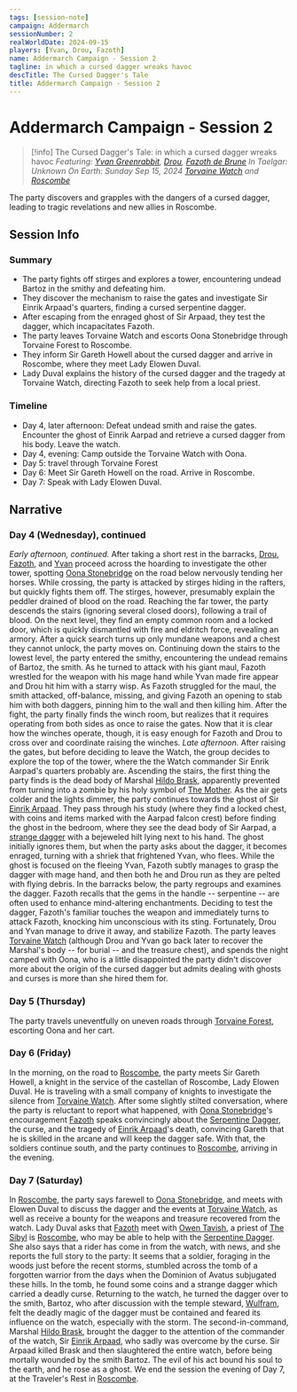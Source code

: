 ```yaml
---
tags: [session-note]
campaign: Addermarch
sessionNumber: 2
realWorldDate: 2024-09-15
players: [Yvan, Drou, Fazoth]
name: Addermarch Campaign - Session 2
tagline: in which a cursed dagger wreaks havoc
descTitle: The Cursed Dagger's Tale
title: Addermarch Campaign - Session 2
---
```

# Addermarch Campaign - Session 2

>[!info] The Cursed Dagger's Tale: in which a cursed dagger wreaks havoc
> *Featuring: [Yvan Greenrabbit](<../../people/pcs/addermarch/yvan-greenrabbit.md>), [Drou](<../../people/pcs/addermarch/drou.md>), [Fazoth de Brune](<../../people/pcs/addermarch/fazoth-de-brune.md>)*
> *In Taelgar: Unknown*
> *On Earth: Sunday Sep 15, 2024*
> *[Torvaine Watch](<../../gazetteer/greater-sembara/addermarch/torvaine-watch.md>) and [Roscombe](<../../gazetteer/greater-sembara/addermarch/roscombe.md>)*

The party discovers and grapples with the dangers of a cursed dagger, leading to tragic revelations and new allies in Roscombe.
## Session Info
### Summary
- The party fights off stirges and explores a tower, encountering undead Bartoz in the smithy and defeating him.
- They discover the mechanism to raise the gates and investigate Sir Einrik Arpaad's quarters, finding a cursed serpentine dagger.
- After escaping from the enraged ghost of Sir Arpaad, they test the dagger, which incapacitates Fazoth.
- The party leaves Torvaine Watch and escorts Oona Stonebridge through Torvaine Forest to Roscombe.
- They inform Sir Gareth Howell about the cursed dagger and arrive in Roscombe, where they meet Lady Elowen Duval.
- Lady Duval explains the history of the cursed dagger and the tragedy at Torvaine Watch, directing Fazoth to seek help from a local priest.

### Timeline
- Day 4, later afternoon: Defeat undead smith and raise the gates. Encounter the ghost of Einrik Aarpad and retrieve a cursed dagger from his body. Leave the watch.
- Day 4, evening: Camp outside the Torvaine Watch with Oona.
- Day 5: travel through Torvaine Forest
- Day 6: Meet Sir Gareth Howell on the road. Arrive in Roscombe.
- Day 7: Speak with Lady Elowen Duval. 

## Narrative
### Day 4 (Wednesday), continued 
*Early afternoon, continued.* After taking a short rest in the barracks, [Drou](<../../people/pcs/addermarch/drou.md>), [Fazoth](<../../people/pcs/addermarch/fazoth-de-brune.md>), and [Yvan](<../../people/pcs/addermarch/yvan-greenrabbit.md>) proceed across the hoarding to investigate the other tower, spotting [Oona Stonebridge](<../../people/halflings/oona-stonebridge.md>) on the road below nervously tending her horses. While crossing, the party is attacked by stirges hiding in the rafters, but quickly fights them off. The stirges, however, presumably explain the peddler drained of blood on the road. Reaching the far tower, the party descends the stairs (ignoring several closed doors), following a trail of blood. On the next level, they find an empty common room and a locked door, which is quickly dismantled with fire and eldritch force, revealing an armory. After a quick search turns up only mundane weapons and a chest they cannot unlock, the party moves on. 
Continuing down the stairs to the lowest level, the party entered the smithy, encountering the undead remains of Bartoz, the smith. As he turned to attack with his giant maul, Fazoth wrestled for the weapon with his mage hand while Yvan made fire appear and Drou hit him with a starry wisp. As Fazoth struggled for the maul, the smith attacked, off-balance, missing, and giving Fazoth an opening to stab him with both daggers, pinning him to the wall and then killing him. 
After the fight, the party finally finds the winch room, but realizes that it requires operating from both sides as once to raise the gates. Now that it is clear how the winches operate, though, it is easy enough for Fazoth and Drou to cross over and coordinate raising the winches. 
*Late afternoon.* After raising the gates, but before deciding to leave the Watch, the group decides to explore the top of the tower, where the the Watch commander Sir Enrik Aarpad's quarters probably are. Ascending the stairs, the first thing the party finds is the dead body of Marshal [Hildo Brask](<../../people/addermarians/hildo-brask.md>), apparently prevented from turning into a zombie by his holy symbol of [The Mother](<../../gods-and-religions/gods/incorporeal-gods/mos-numena-pantheon/the-mother.md>). As the air gets colder and the lights dimmer, the party continues towards the ghost of Sir [Einrik Arpaad](<../../people/addermarians/einrik-arpaad.md>). They pass through his study (where they find a locked chest, with coins and items marked with the Aarpad falcon crest) before finding the ghost in the bedroom, where they see the dead body of Sir Aarpad, a [strange dagger](<../../things/magic-items/serpentine-dagger.md>) with a bejeweled hilt lying next to his hand. 
The ghost initially ignores them, but when the party asks about the dagger, it becomes enraged, turning with a shriek that frightened Yvan, who flees. While the ghost is focused on the fleeing Yvan, Fazoth subtly manages to grasp the dagger with mage hand, and then both he and Drou run as they are pelted with flying debris. 
In the barracks below, the party regroups and examines the dagger. Fazoth recalls that the gems in the handle -- serpentine -- are often used to enhance mind-altering enchantments. Deciding to test the dagger, Fazoth's familiar touches the weapon and immediately turns to attack Fazoth, knocking him unconscious with its sting. Fortunately, Drou and Yvan manage to drive it away, and stabilize Fazoth. 
The party leaves [Torvaine Watch](<../../gazetteer/greater-sembara/addermarch/torvaine-watch.md>) (although Drou and Yvan go back later to recover the Marshal's body -- for burial -- and the treasure chest), and spends the night camped with Oona, who is a little disappointed the party didn't discover more about the origin of the cursed dagger but admits dealing with ghosts and curses is more than she hired them for. 


### Day 5 (Thursday)
The party travels uneventfully on uneven roads through [Torvaine Forest](<../../gazetteer/greater-sembara/addermarch/torvaine-forest.md>), escorting Oona and her cart. 


### Day 6 (Friday)
In the morning, on the road to [Roscombe](<../../gazetteer/greater-sembara/addermarch/roscombe.md>), the party meets Sir Gareth Howell, a knight in the service of the castellan of Roscombe, Lady Elowen Duval. He is traveling with a small company of knights to investigate the silence from [Torvaine Watch](<../../gazetteer/greater-sembara/addermarch/torvaine-watch.md>). After some slightly stilted conversation, where the party is reluctant to report what happened, with [Oona Stonebridge](<../../people/halflings/oona-stonebridge.md>)'s encouragement [Fazoth](<../../people/pcs/addermarch/fazoth-de-brune.md>) speaks convincingly about the [Serpentine Dagger](<../../things/magic-items/serpentine-dagger.md>), the curse, and the tragedy of [Einrik Arpaad](<../../people/addermarians/einrik-arpaad.md>)'s death, convincing Gareth that he is skilled in the arcane and will keep the dagger safe. 
With that, the soldiers continue south, and the party continues to [Roscombe](<../../gazetteer/greater-sembara/addermarch/roscombe.md>), arriving in the evening. 


### Day 7 (Saturday)
In [Roscombe](<../../gazetteer/greater-sembara/addermarch/roscombe.md>), the party says farewell to [Oona Stonebridge](<../../people/halflings/oona-stonebridge.md>), and meets with Elowen Duval to discuss the dagger and the events at [Torvaine Watch](<../../gazetteer/greater-sembara/addermarch/torvaine-watch.md>), as well as receive a bounty for the weapons and treasure recovered from the watch. 
Lady Duval asks that [Fazoth](<../../people/pcs/addermarch/fazoth-de-brune.md>) meet with [Owen Tavish](<../../people/addermarians/owen-tavish.md>), a priest of [The Sibyl](<../../gods-and-religions/gods/incorporeal-gods/mos-numena-pantheon/the-sibyl.md>) is [Roscombe](<../../gazetteer/greater-sembara/addermarch/roscombe.md>), who may be able to help with the [Serpentine Dagger](<../../things/magic-items/serpentine-dagger.md>). She also says that a rider has come in from the watch, with news, and she reports the full story to the party: 
It seems that a soldier, foraging in the woods just before the recent storms, stumbled across the tomb of a forgotten warrior from the days when the Dominion of Avatus subjugated these hills. In the tomb, he found some coins and a strange dagger which carried a deadly curse. Returning to the watch, he turned the dagger over to the smith, Bartoz, who after discussion with the temple steward, [Wulfram](<../../people/addermarians/wulfram.md>), felt the deadly magic of the dagger must be contained and feared its influence on the watch, especially with the storm. The second-in-command, Marshal [Hildo Brask](<../../people/addermarians/hildo-brask.md>), brought the dagger to the attention of the commander of the watch, Sir [Einrik Arpaad](<../../people/addermarians/einrik-arpaad.md>), who sadly was overcome by the curse. Sir Arpaad killed Brask and then slaughtered the entire watch, before being mortally wounded by the smith Bartoz. The evil of his act bound his soul to the earth, and he rose as a ghost. 
We end the session the evening of Day 7, at the Traveler's Rest in [Roscombe](<../../gazetteer/greater-sembara/addermarch/roscombe.md>). 

